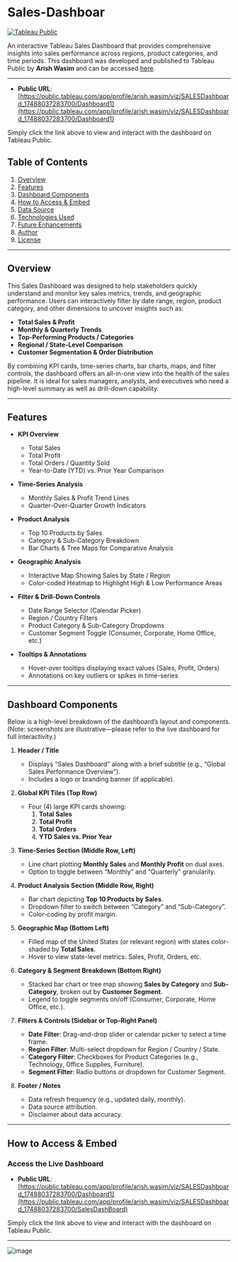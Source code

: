 # Sales-Dashboar

[![Tableau Public](https://img.shields.io/badge/Tableau-Public-blue?logo=tableau)](https://public.tableau.com/app/profile/arish.wasim/viz/SALESDashboard_17488037283700/SalesDashBoard)

An interactive Tableau Sales Dashboard that provides comprehensive insights into sales performance across regions, product categories, and time periods. This dashboard was developed and published to Tableau Public by **Arish Wasim** and can be accessed [here](https://public.tableau.com/app/profile/arish.wasim/viz/SALESDashboard_17488037283700/SalesDashBoard).

---

- **Public URL**:  
  [https://public.tableau.com/app/profile/arish.wasim/viz/SALESDashboard_17488037283700/Dashboard1](https://public.tableau.com/app/profile/arish.wasim/viz/SALESDashboard_17488037283700/Dashboard1)

Simply click the link above to view and interact with the dashboard on Tableau Public.

## Table of Contents

1. [Overview](#overview)  
2. [Features](#features)  
3. [Dashboard Components](#dashboard-components)  
4. [How to Access & Embed](#how-to-access--embed)  
5. [Data Source](#data-source)  
6. [Technologies Used](#technologies-used)  
7. [Future Enhancements](#future-enhancements)  
8. [Author](#author)  
9. [License](#license)  

---

## Overview

This Sales Dashboard was designed to help stakeholders quickly understand and monitor key sales metrics, trends, and geographic performance. Users can interactively filter by date range, region, product category, and other dimensions to uncover insights such as:

- **Total Sales & Profit**  
- **Monthly & Quarterly Trends**  
- **Top-Performing Products / Categories**  
- **Regional / State-Level Comparison**  
- **Customer Segmentation & Order Distribution**  

By combining KPI cards, time-series charts, bar charts, maps, and filter controls, the dashboard offers an all-in-one view into the health of the sales pipeline. It is ideal for sales managers, analysts, and executives who need a high-level summary as well as drill-down capability.

---

## Features

- **KPI Overview**  
  - Total Sales  
  - Total Profit  
  - Total Orders / Quantity Sold  
  - Year-to-Date (YTD) vs. Prior Year Comparison  

- **Time-Series Analysis**  
  - Monthly Sales & Profit Trend Lines  
  - Quarter-Over-Quarter Growth Indicators  

- **Product Analysis**  
  - Top 10 Products by Sales  
  - Category & Sub-Category Breakdown  
  - Bar Charts & Tree Maps for Comparative Analysis  

- **Geographic Analysis**  
  - Interactive Map Showing Sales by State / Region  
  - Color-coded Heatmap to Highlight High & Low Performance Areas  

- **Filter & Drill-Down Controls**  
  - Date Range Selector (Calendar Picker)  
  - Region / Country Filters  
  - Product Category & Sub-Category Dropdowns  
  - Customer Segment Toggle (Consumer, Corporate, Home Office, etc.)  

- **Tooltips & Annotations**  
  - Hover-over tooltips displaying exact values (Sales, Profit, Orders)  
  - Annotations on key outliers or spikes in time-series  

---

## Dashboard Components

Below is a high-level breakdown of the dashboard’s layout and components. (Note: screenshots are illustrative—please refer to the live dashboard for full interactivity.)

1. **Header / Title**  
   - Displays “Sales Dashboard” along with a brief subtitle (e.g., “Global Sales Performance Overview”).  
   - Includes a logo or branding banner (if applicable).  

2. **Global KPI Tiles (Top Row)**  
   - Four (4) large KPI cards showing:  
     1. **Total Sales**  
     2. **Total Profit**  
     3. **Total Orders**  
     4. **YTD Sales vs. Prior Year**  

3. **Time-Series Section (Middle Row, Left)**  
   - Line chart plotting **Monthly Sales** and **Monthly Profit** on dual axes.  
   - Option to toggle between “Monthly” and “Quarterly” granularity.  

4. **Product Analysis Section (Middle Row, Right)**  
   - Bar chart depicting **Top 10 Products by Sales**.  
   - Dropdown filter to switch between “Category” and “Sub-Category”.  
   - Color-coding by profit margin.  

5. **Geographic Map (Bottom Left)**  
   - Filled map of the United States (or relevant region) with states color-shaded by **Total Sales**.  
   - Hover to view state-level metrics: Sales, Profit, Orders, etc.  

6. **Category & Segment Breakdown (Bottom Right)**  
   - Stacked bar chart or tree map showing **Sales by Category** and **Sub-Category**, broken out by **Customer Segment**.  
   - Legend to toggle segments on/off (Consumer, Corporate, Home Office, etc.).  

7. **Filters & Controls (Sidebar or Top-Right Panel)**  
   - **Date Filter**: Drag-and-drop slider or calendar picker to select a time frame.  
   - **Region Filter**: Multi-select dropdown for Region / Country / State.  
   - **Category Filter**: Checkboxes for Product Categories (e.g., Technology, Office Supplies, Furniture).  
   - **Segment Filter**: Radio buttons or dropdown for Customer Segment.  

8. **Footer / Notes**  
   - Data refresh frequency (e.g., updated daily, monthly).  
   - Data source attribution.  
   - Disclaimer about data accuracy.  

---

## How to Access & Embed

### Access the Live Dashboard

- **Public URL**:  
  [https://public.tableau.com/app/profile/arish.wasim/viz/SALESDashboard_17488037283700/Dashboard1](https://public.tableau.com/app/profile/arish.wasim/viz/SALESDashboard_17488037283700/SalesDashBoard)

Simply click the link above to view and interact with the dashboard on Tableau Public.

---
![image](https://github.com/user-attachments/assets/0772e52d-4af9-41b5-a807-e8ee392277a7)

